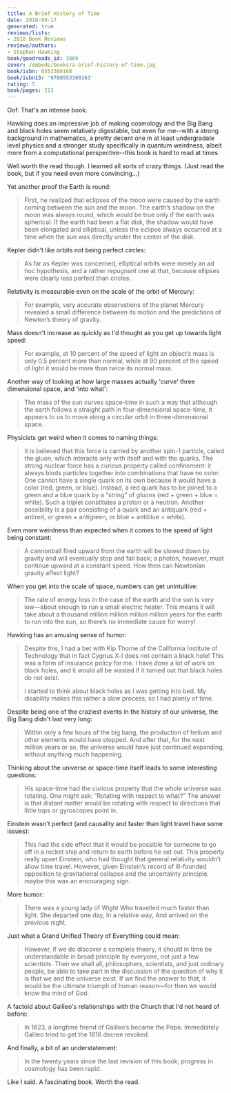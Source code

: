 ```yaml
---
title: A Brief History of Time
date: 2018-09-17
generated: true
reviews/lists:
- 2018 Book Reviews
reviews/authors:
- Stephen Hawking
book/goodreads_id: 3869
cover: /embeds/books/a-brief-history-of-time.jpg
book/isbn: 0553380168
book/isbn13: '9780553380163'
rating: 5
book/pages: 213
---
```

Oof. That's an intense book.  

Hawking does an impressive job of making cosmology and the Big Bang and black holes seem relatively digestable, but even for me--with a strong background in mathematics, a pretty decent one in at least undergradate level physics and a stronger study specifically in quantum weirdness, albeit more from a computational perspective--this book is hard to read at times.  

<!--more-->

Well worth the read though. I learned all sorts of crazy things. (Just read the book, but if you need even more convincing...)  

Yet another proof the Earth is round:  

> First, he realized that eclipses of the moon were caused by the earth coming between the sun and the moon. The earth’s shadow on the moon was always round, which would be true only if the earth was spherical. If the earth had been a flat disk, the shadow would have been elongated and elliptical, unless the eclipse always occurred at a time when the sun was directly under the center of the disk.

Kepler didn't like orbits not being perfect circles:  

> As far as Kepler was concerned, elliptical orbits were merely an ad hoc hypothesis, and a rather repugnant one at that, because ellipses were clearly less perfect than circles.

Relativity is measurable even on the scale of the orbit of Mercury:  

> For example, very accurate observations of the planet Mercury revealed a small difference between its motion and the predictions of Newton’s theory of gravity.

Mass doesn't increase as quickly as I'd thought as you get up towards light speed:  

> For example, at 10 percent of the speed of light an object’s mass is only 0.5 percent more than normal, while at 90 percent of the speed of light it would be more than twice its normal mass.

Another way of looking at how large masses actually 'curve' three dimensional space, and 'into what':  

> The mass of the sun curves space-time in such a way that although the earth follows a straight path in four-dimensional space-time, it appears to us to move along a circular orbit in three-dimensional space.

Physicists get weird when it comes to naming things:  

> It is believed that this force is carried by another spin-1 particle, called the gluon, which interacts only with itself and with the quarks. The strong nuclear force has a curious property called confinement: it always binds particles together into combinations that have no color. One cannot have a single quark on its own because it would have a color (red, green, or blue). Instead, a red quark has to be joined to a green and a blue quark by a “string” of gluons (red + green + blue = white). Such a triplet constitutes a proton or a neutron. Another possibility is a pair consisting of a quark and an antiquark (red + antired, or green + antigreen, or blue + antiblue = white).

Even more weirdness than expected when it comes to the speed of light being constant:  

> A cannonball fired upward from the earth will be slowed down by gravity and will eventually stop and fall back; a photon, however, must continue upward at a constant speed. How then can Newtonian gravity affect light?

When you get into the scale of space, numbers can get unintuitive:  

> The rate of energy loss in the case of the earth and the sun is very low—about enough to run a small electric heater. This means it will take about a thousand million million million million years for the earth to run into the sun, so there’s no immediate cause for worry!

Hawking has an amusing sense of humor:  

> Despite this, I had a bet with Kip Thorne of the California Institute of Technology that in fact Cygnus X-l does not contain a black hole! This was a form of insurance policy for me. I have done a lot of work on black holes, and it would all be wasted if it turned out that black holes do not exist.  
>
> I started to think about black holes as I was getting into bed. My disability makes this rather a slow process, so I had plenty of time.  

Despite being one of the craziest events in the history of our universe, the Big Bang didn't last very long:  

> Within only a few hours of the big bang, the production of helium and other elements would have stopped. And after that, for the next million years or so, the universe would have just continued expanding, without anything much happening.

Thinking about the universe or space-time itself leads to some interesting questions:  

> His space-time had the curious property that the whole universe was rotating. One might ask: “Rotating with respect to what?” The answer is that distant matter would be rotating with respect to directions that little tops or gyroscopes point in.

Einstein wasn't perfect (and causality and faster than light travel have some issues):  

> This had the side effect that it would be possible for someone to go off in a rocket ship and return to earth before he set out. This property really upset Einstein, who had thought that general relativity wouldn’t allow time travel. However, given Einstein’s record of ill-founded opposition to gravitational collapse and the uncertainty principle, maybe this was an encouraging sign.

More humor:  

> There was a young lady of Wight Who travelled much faster than light. She departed one day, In a relative way, And arrived on the previous night.

Just what a Grand Unified Theory of Everything could mean:  

> However, if we do discover a complete theory, it should in time be understandable in broad principle by everyone, not just a few scientists. Then we shall all, philosophers, scientists, and just ordinary people, be able to take part in the discussion of the question of why it is that we and the universe exist. If we find the answer to that, it would be the ultimate triumph of human reason—for then we would know the mind of God.

A factoid about Galileo's relationships with the Church that I'd not heard of before:  

> In 1623, a longtime friend of Galileo’s became the Pope. Immediately Galileo tried to get the 1616 decree revoked.

And finally, a bit of an understatement:  

> In the twenty years since the last revision of this book, progress in cosmology has been rapid.

Like I said. A fascinating book. Worth the read.